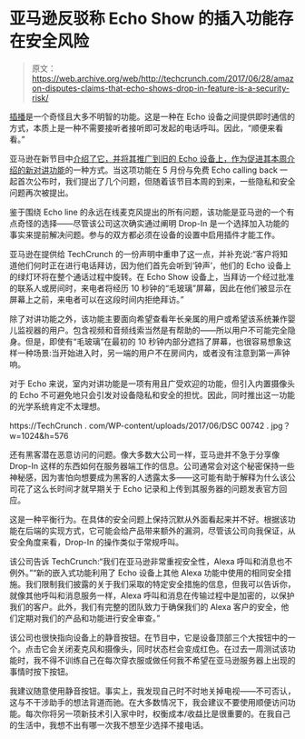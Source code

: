 # 亚马逊反驳称 Echo Show 的插入功能存在安全风险

> 原文：<https://web.archive.org/web/http://techcrunch.com/2017/06/28/amazon-disputes-claims-that-echo-shows-drop-in-feature-is-a-security-risk/>

[插播](https://web.archive.org/web/20230325113959/https://www.amazon.com/b?node=16713667011)是一个奇怪且大多不明智的功能。这是一种在 Echo 设备之间提供即时通信的方式，本质上是一种不需要接听者接听即可发起的电话呼叫。因此，“顺便来看看。”

亚马逊在新节目中[介绍了它，并将其推广到旧的 Echo 设备上，作为](https://web.archive.org/web/20230325113959/https://techcrunch.com/2017/06/26/the-echo-show-is-a-small-step-for-echo-a-big-leap-for-amazon/)[促进其本周介绍的新对讲功能](https://web.archive.org/web/20230325113959/https://techcrunch.com/2017/06/26/the-amazon-echo-now-doubles-as-a-home-intercom-system/)的一种方式。当这项功能在 5 月份与免费 Echo calling back 一起首次公布时，我们提出了几个问题，但随着该节目本周的到来，一些隐私和安全问题再次被提出。

鉴于围绕 Echo line 的永远在线麦克风提出的所有问题，该功能是亚马逊的一个有点奇怪的选择——尽管该公司这次确实通过阐明 Drop-In 是一个选择加入功能的事实来提前解决问题。参与的双方都必须在设备的设置中启用插件才能工作。

亚马逊在提供给 TechCrunch 的一份声明中重申了这一点，并补充说:“客户将知道他们何时正在进行电话拜访，因为他们首先会听到‘钟声’，他们的 Echo 设备上的绿灯环将在整个通话过程中旋转。在 Echo Show 设备上，当拜访一个经过批准的联系人或房间时，来电者将经历 10 秒钟的“毛玻璃”屏幕，因此在他们被显示在屏幕上之前，来电者可以在这段时间内拒绝拜访。”

除了对讲功能之外，该功能主要面向希望查看年长亲属的用户或希望该系统兼作婴儿监视器的用户。包含视频和音频线索当然是有帮助的——所以用户不可能完全隐身。但是，即使有“毛玻璃”在最初的 10 秒钟内部分遮挡了屏幕，也很容易想象这样一种场景:当开始进入时，另一端的用户不在房间内，或者没有注意到第一声钟响。

对于 Echo 来说，室内对讲功能是一项有用且广受欢迎的功能，但引入内置摄像头的 Echo 不可避免地只会引发对设备隐私和安全的担忧。因此，同时推出这一功能的光学系统肯定不太理想。

https://TechCrunch . com/WP-content/uploads/2017/06/DSC 00742 . jpg？w=1024&h=576

还有黑客潜在恶意访问的问题。像大多数大公司一样，亚马逊并不急于分享像 Drop-In 这样的东西如何在服务器端工作的信息。公司通常会对这个秘密保持一些神秘感，因为害怕向想要成为黑客的人透露太多——这可能有助于解释为什么该公司花了这么长时间才就早期关于 Echo 记录和上传到其服务器的问题发表官方回应。

这是一种平衡行为。在具体的安全问题上保持沉默从外面看起来并不好。根据该功能在后端的实现方式，它可能会给产品带来额外的漏洞，尽管该公司向我保证，从安全角度来看，Drop-In 的操作类似于常规呼叫。

该公司告诉 TechCrunch:“我们在亚马逊非常重视安全性，Alexa 呼叫和消息也不例外。”“新的嵌入式功能利用了 Echo 设备上其他 Alexa 功能中使用的相同安全措施。我们限制我们披露的关于我们采取的特定安全措施的信息，但我可以告诉你，就像其他呼叫和消息服务一样，Alexa 呼叫和消息在传输过程中是加密的，以保护我们的客户。此外，我们有完整的团队致力于确保我们的 Alexa 客户的安全，他们定期对我们的产品和功能进行安全审查。”

该公司也很快指向设备上的静音按钮。在节目中，它是设备顶部三个大按钮中的一个。点击它会关闭麦克风和摄像头，同时状态栏会变成红色。在过去一周测试该功能时，我不得不训练自己在每次穿衣服或做任何我不希望在亚马逊服务器上出现的事情时按下按钮。

我建议随意使用静音按钮。事实上，我发现自己时不时地关掉电视——不可否认，这与不干涉助手的想法背道而驰。在大多数情况下，我会建议不要使用顺便访问功能。每次你将另一项新技术引入家中时，权衡成本/收益比是很重要的。在我自己的生活中，我想不出有哪一次我不想至少选择不接电话。